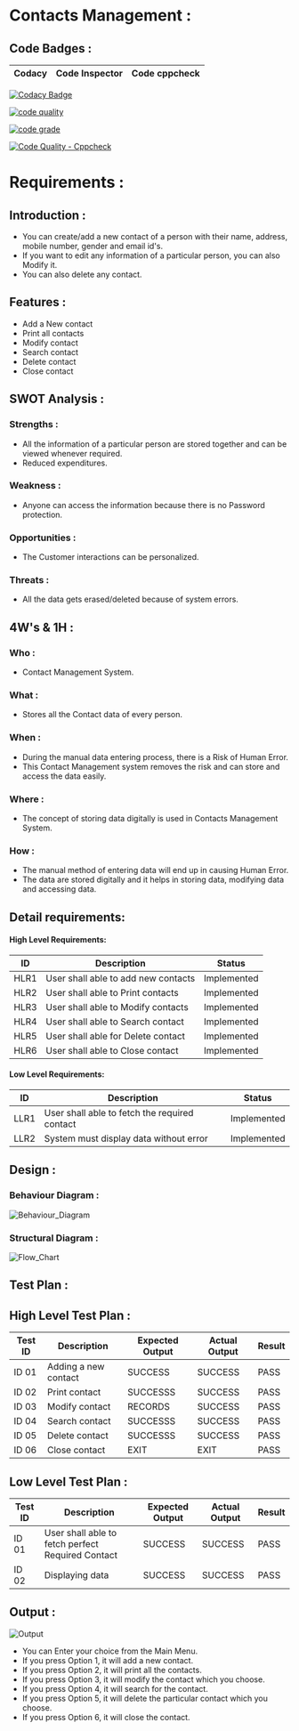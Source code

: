 # Contacts Management : 

## Code Badges : 

Codacy | Code Inspector | Code cppcheck | 
-----|-------------|-----------|

[![Codacy Badge](https://api.codacy.com/project/badge/Grade/32bc434957f044ab877bc2b95fc8e22d)](https://app.codacy.com/gh/somasundaram2000/M1_Application_ContactsManagement?utm_source=github.com&utm_medium=referral&utm_content=somasundaram2000/M1_Application_ContactsManagement&utm_campaign=Badge_Grade_Settings)

[![code quality](https://api.codiga.io/project/30053/score/svg)](https://app.codiga.io/project/30053/dashboard)

[![code grade](https://api.codiga.io/project/30053/status/svg)](https://app.codiga.io/project/30053/dashboard)

[![Code Quality - Cppcheck](https://github.com/somasundaram2000/M1_Application_ContactsManagement/actions/workflows/cppcheck.yml/badge.svg)](https://github.com/somasundaram2000/M1_Application_ContactsManagement/actions/workflows/cppcheck.yml)


# Requirements : 
## Introduction :

- You can create/add a new contact of a person with their name, address, mobile number, gender and email id's.
- If you want to edit any information of a particular person, you can also Modify it.
- You can also delete any contact.


## Features :

- Add a New contact
- Print all contacts
- Modify contact
- Search contact
- Delete contact
- Close contact


## SWOT Analysis :
### Strengths :
- All the information of a particular person are stored together and can be viewed whenever required.
- Reduced expenditures.


### Weakness :
- Anyone can access the information because there is no Password protection.


### Opportunities :
- The Customer interactions can be personalized.


### Threats : 
- All the data gets erased/deleted because of system errors.


## 4W's & 1H : 
### Who :
- Contact Management System.


### What :
- Stores all the Contact data of every person.


### When :
- During the manual data entering process, there is a Risk of Human Error.
- This Contact Management system removes the risk and can store and access the data easily.


### Where : 
- The concept of storing data digitally is used in Contacts Management System.


### How : 
- The manual method of entering data will end up in causing Human Error.
- The data are stored digitally and it helps in storing data, modifying data and accessing data.


## Detail requirements:

#### High Level Requirements:
| ID | Description | Status |
|------|------|------|
| HLR1 | User shall able to add new contacts | Implemented
| HLR2 | User shall able to Print contacts | Implemented
| HLR3 | User shall able to Modify contacts |	Implemented
| HLR4 | User shall able to Search contact | Implemented
| HLR5 | User shall able for Delete contact  |	Implemented
| HLR6 | User shall able to Close contact | Implemented

#### Low Level Requirements:

| ID | Description | Status |
|-------|------|------|
| LLR1 | User shall able to fetch the required contact | Implemented 
| LLR2 | System must display data without error | Implemented


## Design : 
### Behaviour Diagram : 
![Behaviour_Diagram](https://user-images.githubusercontent.com/94282752/143374094-112ca791-0a09-4e21-806d-2e7460d4bb50.png)


### Structural Diagram : 
![Flow_Chart](https://user-images.githubusercontent.com/94282752/143374166-21a75fd5-8eb6-40fc-a38b-6ecc8a325212.jpg)


## Test Plan :

## High Level Test Plan :

| Test ID | Description | Expected Output | Actual Output | Result
|--|--|--|--|--|
| ID 01 | Adding a new contact | SUCCESS  | SUCCESS | PASS
| ID 02 | Print contact | SUCCESSS | SUCCESS | PASS 
| ID 03 | Modify contact |  RECORDS  | SUCCESS | PASS
| ID 04 | Search contact | SUCCESSS | SUCCESS | PASS 
| ID 05 | Delete contact | SUCCESSS | SUCCESS | PASS 
| ID 06 | Close contact | EXIT  | EXIT | PASS
 

## Low Level Test Plan :

| Test ID | Description |Expected Output| Actual Output |Result
|--|--|--|--|--|
| ID 01 | User shall able to fetch perfect Required Contact | SUCCESS | SUCCESS | PASS 
| ID 02 | Displaying data | SUCCESS | SUCCESS | PASS


## Output :

![Output](https://user-images.githubusercontent.com/94282752/143387436-7f080cc5-e767-472b-b1d3-df6da7bc50a9.png)

- You can Enter your choice from the Main Menu.
- If you press Option 1, it will add a new contact.
- If you press Option 2, it will print all the contacts.
- If you press Option 3, it will modify the contact which you choose.
- If you press Option 4, it will search for the contact.
- If you press Option 5, it will delete the particular contact which you choose.
- If you press Option 6, it will close the contact.









